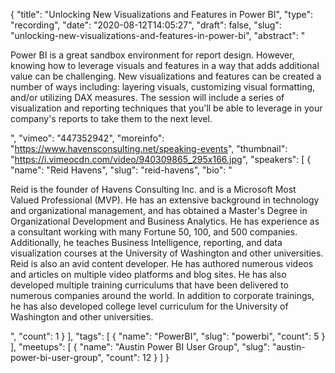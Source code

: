 {
  "title": "Unlocking New Visualizations and Features in Power BI",
  "type": "recording",
  "date": "2020-08-12T14:05:27",
  "draft": false,
  "slug": "unlocking-new-visualizations-and-features-in-power-bi",
  "abstract": "<p>Power BI is a great sandbox environment for report design. However, knowing how to leverage visuals and features in a way that adds additional value can be challenging. New visualizations and features can be created a number of ways including: layering visuals, customizing visual formatting, and/or utilizing DAX measures. The session will include a series of visualization and reporting techniques that you'll be able to leverage in your company's reports to take them to the next level.</p>",
  "vimeo": "447352942",
  "moreinfo": "https://www.havensconsulting.net/speaking-events",
  "thumbnail": "https://i.vimeocdn.com/video/940309865_295x166.jpg",
  "speakers": [
    {
      "name": "Reid Havens",
      "slug": "reid-havens",
      "bio": "<p>Reid is the founder of Havens Consulting Inc. and is a Microsoft Most Valued Professional (MVP). He has an extensive background in technology and organizational management, and has obtained a Master's Degree in Organizational Development and Business Analytics. He has experience as a consultant working with many Fortune 50, 100, and 500 companies. Additionally, he teaches Business Intelligence, reporting, and data visualization courses at the University of Washington and other universities. Reid is also an avid content developer. He has authored numerous videos and articles on multiple video platforms and blog sites. He has also developed multiple training curriculums that have been delivered to numerous companies around the world. In addition to corporate trainings, he has also developed college level curriculum for the University of Washington and other universities.</p>",
      "count": 1
    }
  ],
  "tags": [
    {
      "name": "PowerBI",
      "slug": "powerbi",
      "count": 5
    }
  ],
  "meetups": [
    {
      "name": "Austin Power BI User Group",
      "slug": "austin-power-bi-user-group",
      "count": 12
    }
  ]
}